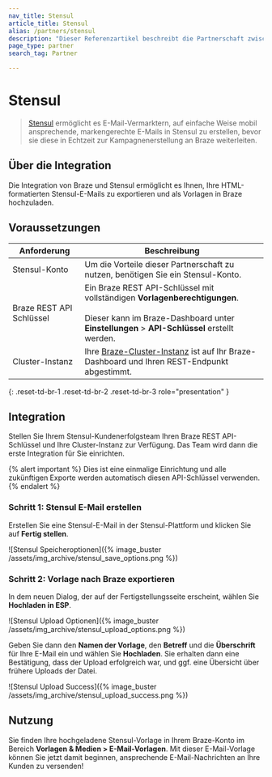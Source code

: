 ```yaml
---
nav_title: Stensul
article_title: Stensul
alias: /partners/stensul
description: "Dieser Referenzartikel beschreibt die Partnerschaft zwischen Braze und Stensul, einer E-Mail-Plattform für Unternehmen, mit der Sie auf einfache Weise mobilfähige E-Mail-Vorlagen für alle Kanäle erstellen können."
page_type: partner
search_tag: Partner

---
```


# Stensul

> [Stensul](https://stensul.com/) ermöglicht es E-Mail-Vermarktern, auf einfache Weise mobil ansprechende, markengerechte E-Mails in Stensul zu erstellen, bevor sie diese in Echtzeit zur Kampagnenerstellung an Braze weiterleiten.



## Über die Integration

Die Integration von Braze und Stensul ermöglicht es Ihnen, Ihre HTML-formatierten Stensul-E-Mails zu exportieren und als Vorlagen in Braze hochzuladen.

## Voraussetzungen

| Anforderung | Beschreibung |
| ------------| ----------- |
| Stensul-Konto | Um die Vorteile dieser Partnerschaft zu nutzen, benötigen Sie ein Stensul-Konto. |
| Braze REST API Schlüssel | Ein Braze REST API-Schlüssel mit vollständigen **Vorlagenberechtigungen**. <br><br> Dieser kann im Braze-Dashboard unter **Einstellungen** > **API-Schlüssel** erstellt werden. |
| Cluster-Instanz | Ihre [Braze-Cluster-Instanz]({{site.baseurl}}/api/basics/#endpoints) ist auf Ihr Braze-Dashboard und Ihren REST-Endpunkt abgestimmt.  |
{: .reset-td-br-1 .reset-td-br-2 .reset-td-br-3 role="presentation" }

## Integration

Stellen Sie Ihrem Stensul-Kundenerfolgsteam Ihren Braze REST API-Schlüssel und Ihre Cluster-Instanz zur Verfügung. Das Team wird dann die erste Integration für Sie einrichten.

{% alert important %}
Dies ist eine einmalige Einrichtung und alle zukünftigen Exporte werden automatisch diesen API-Schlüssel verwenden.
{% endalert %}

### Schritt 1: Stensul E-Mail erstellen

Erstellen Sie eine Stensul-E-Mail in der Stensul-Plattform und klicken Sie auf **Fertig stellen**.

![Stensul Speicheroptionen]({% image_buster /assets/img_archive/stensul_save_options.png %})

### Schritt 2: Vorlage nach Braze exportieren
In dem neuen Dialog, der auf der Fertigstellungsseite erscheint, wählen Sie **Hochladen in ESP**.

![Stensul Upload Optionen]({% image_buster /assets/img_archive/stensul_upload_options.png %})

Geben Sie dann den **Namen der Vorlage**, den **Betreff** und die **Überschrift** für Ihre E-Mail ein und wählen Sie **Hochladen**. Sie erhalten dann eine Bestätigung, dass der Upload erfolgreich war, und ggf. eine Übersicht über frühere Uploads der Datei.

![Stensul Upload Success]({% image_buster /assets/img_archive/stensul_upload_success.png %})

## Nutzung

Sie finden Ihre hochgeladene Stensul-Vorlage in Ihrem Braze-Konto im Bereich **Vorlagen & Medien > E-Mail-Vorlagen**. Mit dieser E-Mail-Vorlage können Sie jetzt damit beginnen, ansprechende E-Mail-Nachrichten an Ihre Kunden zu versenden!


[1]: {{site.baseurl}}/user_guide/message_building_by_channel/email/creating_an_email_template/
